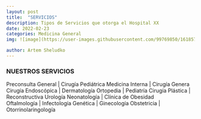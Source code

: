 ```yaml
---
layout: post
title:  "SERVICIOS"
description: Tipos de Servicios que otorga el Hospital XX
date: 2022-02-23
categories: Medicina General 
img: ![image](https://user-images.githubusercontent.com/99769850/161857606-63d9e1ba-aa16-4e77-9ce0-111790686b82.png)

author: Artem Sheludko
---
```


### NUESTROS SERVICIOS 


Preconsulta General	                |    Cirugía Pediátrica
Medicina Interna	                |    Cirugía Genera
Cirugía Endoscópica               |    Dermatología
Ortopedia	                      |    Pediatría
Cirugía Plástica                |   Reconstructiva	Urología
Neonatología	                  |   Clínica de Obesidad             
Oftalmología	                  |   Infectología
Genética	                      |   Ginecología
Obstetricia	                    |   Otorrinolaringología
